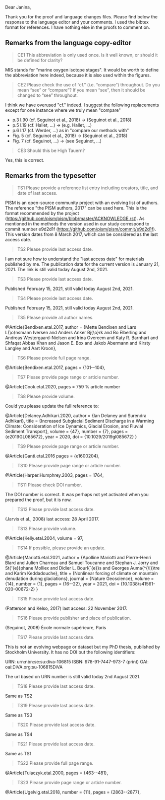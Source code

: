 Dear Janina,

Thank you for the proof and language changes files. Please find below the response to the language editor and your comments. I used the bibtex format for references. I have nothing else in the proofs to comment on.

## Remarks from the language copy-editor

> CE1 This abbreviation is only used once. Is it well known, or should it be defined for clarity?

MIS stands for "marine oxygen isotope stages". It would be worth to define the abbreviation here indeed, because it is also used within the figures.

> CE2 Please check the use of “cf.” (i.e. “compare”) throughout. Do you mean “see” or “compare”? If you mean “see”, then it should be changed to “see” throughout.

I think we have overused "cf." indeed. I suggest the following replacements except for one instance where we truly mean "compare"

* p.3 l.90 (cf. Seguinot et al., 2018) -> (Seguinot et al., 2018)
* p.5 l.19 (cf. Hallet, ...) -> (e.g. Hallet, ...)
* p.6 l.17 (cf. Werder, ...) as in "compare our methods with"
* Fig. 5 (cf. Seguinot et al., 2018) -> (Seguinot et al., 2018)
* Fig. 7 (cf. Seguinot, ...) -> (see Seguinot, ...)

> CE3 Should this be High Tauern?

Yes, this is correct.

## Remarks from the typesetter

> TS1 Please provide a reference list entry including creators, title, and date of last access.

PISM is an open-source community project with an evolving list of authors. The reference "the PISM authors, 2017" can be used here. This is the format recommended by the project (https://github.com/pism/pism/blob/master/ACKNOWLEDGE.rst). As mentioned in the methods the version used in our study correspond to commit number e9d2d1f (https://github.com/pism/pism/commit/e9d2d1f). This version dates from 8 March 2017, which can be considered as the last access date.

> TS2 Please provide last access date.

I am not sure how to understand the "last access date" for materials published by me. The publication date for the current version is January 21, 2021. The link is still valid today August 2nd, 2021.

> TS3 Please provide last access date.

Published February 15, 2021, still valid today August 2nd, 2021.

> TS4 Please provide last access date.

Published February 15, 2021, still valid today August 2nd, 2021.

> TS5 Please provide all author names.

@Article{Bendixen.etal.2017,
  author    = {Mette Bendixen and Lars L{\o}nsmann Iversen and Anders Anker Bj{\o}rk and Bo Elberling and Andreas Westergaard-Nielsen and Irina Overeem and Katy R. Barnhart and Shfaqat Abbas Khan and Jason E. Box and Jakob Abermann and Kirsty Langley and Aart Kroon},

> TS6 Please provide full page range.

@Article{Bendixen.etal.2017,
  pages     = {101--104},

> TS7 Please provide page range or article number.

@Article{Cook.etal.2020,
  pages     = 759  % article number

> TS8 Please provide volume.

Could you please update the full reference to:

@Article{Delaney.Adhikari.2020,
  author    = {Ian Delaney and Surendra Adhikari},
  title     = {Increased Subglacial Sediment Discharge in a Warming Climate: Consideration of Ice Dynamics, Glacial Erosion, and Fluvial Sediment Transport},
  volume    = {47},
  number    = {7},
  pages     = {e2019GL085672},
  year      = 2020,
  doi       = {10.1029/2019gl085672}
}

> TS9 Please provide page range or article number.

@Article{Ganti.etal.2016
  pages     = {e1600204},

> TS10 Please provide page range or article number.

@Article{Harper.Humphrey.2003,
  pages     = 1764,

> TS11 Please check DOI number.

The DOI number is correct. It was perhaps not yet activated when you prepared the proof, but it is now.

> TS12 Please provide last access date.

(Jarvis et al., 2008) last access: 28 April 2017.

> TS13 Please provide volume.

@Article{Kelly.etal.2004,
  volume    = 97,

> TS14 If possible, please provide an update.

@Article{Mariotti.etal.2021,
  author    = {Apolline Mariotti and Pierre-Henri Blard and Julien Charreau and Samuel Toucanne and Stephan J. Jorry and St{\'{e}}phane Molliex and Didier L. Bourl{\`{e}}s and Georges Auma{\^{\i}}tre and Karim Keddadouche},
  title     = {Nonlinear forcing of climate on mountain denudation during glaciations},
  journal   = {Nature Geoscience},
  volume    = {14},
  number    = {1},
  pages     = {16--22},
  year      = 2021,
  doi       = {10.1038/s41561-020-00672-2}
}

> TS15 Please provide last access date.

(Patterson and Kelso, 2017) last access: 22 November 2017.

> TS16 Please provide publisher and place of publication.

(Seguinot, 2008) École normale supérieure, Paris

> TS17 Please provide last access date.

This is not an evolving webpage or dataset but my PhD thesis, published by Stockholm University. It has no DOI but the following identifiers:

URN: urn:nbn:se:su:diva-106815
ISBN: 978-91-7447-973-7 (print)
OAI: oai:DiVA.org:su-106815DiVA

The url based on URN number is still valid today 2nd August 2021.

> TS18 Please provide last access date.

Same as TS2

> TS19 Please provide last access date.

Same as TS3

> TS20 Please provide last access date.

Same as TS4

> TS21 Please provide last access date.

Same as TS1

> TS22 Please provide full page range.

@Article{Tulaczyk.etal.2000,
  pages     = {463--481},

> TS23 Please provide page range or article number.

@Article{Ugelvig.etal.2018,
  number    = {11},
  pages     = {2863--2877},
